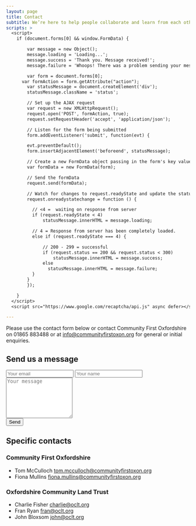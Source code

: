 ```yaml
---
layout: page
title: Contact
subtitle: We’re here to help people collaborate and learn from each other
scripts: >
  <script>
    if (document.forms[0] && window.FormData) {

    	var message = new Object();
    	message.loading = 'Loading...';
    	message.success = 'Thank you. Message received!';
    	message.failure = 'Whoops! There was a problem sending your message.';

    	var form = document.forms[0];
      var formAction = form.getAttribute("action");
    	var statusMessage = document.createElement('div');
    	statusMessage.className = 'status';

    	// Set up the AJAX request
    	var request = new XMLHttpRequest();
    	request.open('POST', formAction, true);
    	request.setRequestHeader('accept', 'application/json');

    	// Listen for the form being submitted
    	form.addEventListener('submit', function(evt) {

  	    evt.preventDefault();
        form.insertAdjacentElement('beforeend', statusMessage);

  	    // Create a new FormData object passing in the form's key value pairs (that was easy!)
  	    var formData = new FormData(form);

  	    // Send the formData
  	    request.send(formData);

  	    // Watch for changes to request.readyState and update the statusMessage accordingly
  	    request.onreadystatechange = function () {

          // <4 =  waiting on response from server
          if (request.readyState < 4)
              statusMessage.innerHTML = message.loading;

          // 4 = Response from server has been completely loaded.
          else if (request.readyState === 4) {

              // 200 - 299 = successful
              if (request.status == 200 && request.status < 300)
                  statusMessage.innerHTML = message.success;
              else
                statusMessage.innerHTML = message.failure;
          }
  	    }
    	});

    }
  </script>
  <script src="https://www.google.com/recaptcha/api.js" async defer></script>

---
```


Please use the contact form below or contact Community First Oxfordshire on 01865 883488 or at [info@communityfirstoxon.org](mailto:info@communityfirstoxon.org) for general or initial enquiries.


<div class="pullout-box centre">
  <form method="POST" action="https://form.letsdance.agency/4yDBbD3q" class="contact-form">
    <h2 class="form-title">Send us a message</h2>
    <input type="text" name="_honey" value="" style="display: none;">
    <input type="hidden" name="_subject" value="Message from collaborativehousing.org.uk" >
    <input type="email" name="_replyto" placeholder="Your email" required="">
    <input type="text" name="name" placeholder="Your name" required="">
    <textarea rows="7" name="message" placeholder="Your message" required=""></textarea>
    <div class="g-recaptcha" data-sitekey="6LdNn1AUAAAAAA-VLy7CCzufqQi7EhPyoWQwcHIM"></div>
    <input type="submit" value="Send">
  </form>
</div>

## Specific contacts

### Community First Oxfordshire

- Tom McCulloch [tom.mcculloch@communityfirstoxon.org](mailto:tom.mcculloch@communityfirstoxon.org)
- Fiona Mullins [fiona.mullins@communityfirstoxon.org](mailto:fiona.mullins@communityfirstoxon.org)

### Oxfordshire Community Land Trust

- Charlie Fisher [charlie@oclt.org](mailto:charlie@oclt.org)
- Fran Ryan [fran@oclt.org](mailto:fran@oclt.org)
- John Bloxsom [john@oclt.org](mailto:john@oclt.org)
